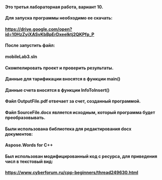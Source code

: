 #### Это третья лабораторная работа, вариант 10.
#### Для запуска программы необходимо ее скачать: 
#### https://drive.google.com/open?id=10HzZyiXASvKbBpErDxeelktj2QKPfp_P
#### После запустить файл:
#### mobileLab3.sln
#### Скомпелировать проект и проверить результаты.
#### Данные для тарификации вносятся в функции main()
#### Данные счета вносятся в функции InfoToInsert()
#### Файл OutputFile.pdf отвечает за счет, созданный программой.
#### Файл SourceFile.docx является исходным, который программа будет преобразовывать.
#### Были использована библиотека для редактирования docx документов:
#### Aspose.Words for C++
#### Был использован модифицированный код с ресурса, для приведения числ в текстовый вид:
#### https://www.cyberforum.ru/cpp-beginners/thread249630.html 

